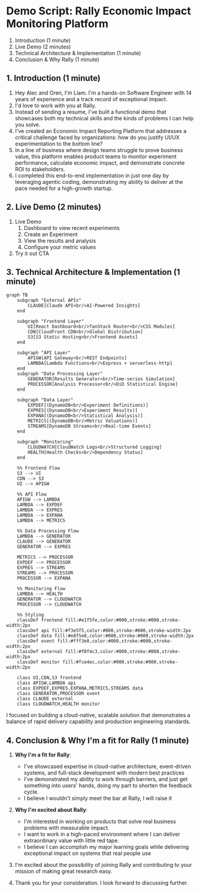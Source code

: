 # Demo Script: Rally Economic Impact Monitoring Platform

1. Introduction (1 minute)
2. Live Demo (2 minutes)
3. Technical Architecture & Implementation (1 minute)
4. Conclusion & Why Rally (1 minute)

## 1. Introduction (1 minute)
1. Hey Alec and Oren, I'm Liam. I'm a hands-on Software Engineer with 14 years of experience and a track record of exceptional impact.
2. I'd love to work with you at Rally.
3. Instead of sending a resume, I've built a functional demo that showcases both my technical skills and the kinds of problems I can help you solve.
4. I've created an Economic Impact Reporting Platform that addresses a critical challenge faced by organizations: how do you justify UI/UX experimentation to the bottom line?
5. In a line of business where design teams struggle to prove business value, this platform enables product teams to monitor experiment performance, calculate economic impact, and demonstrate concrete ROI to stakeholders.
6. I completed this end-to-end implementation in just one day by leveraging agentic coding, demonstrating my ability to deliver at the pace needed for a high-growth startup.

## 2. Live Demo (2 minutes)

1. Live Demo
   1. Dashboard to view recent experiments
   2. Create an Experiment
   3. View the results and analysis
   4. Configure your metric values
2. Try it out CTA

## 3. Technical Architecture & Implementation (1 minute)

```mermaid
graph TB
    subgraph "External APIs"
        CLAUDE[Claude API<br/>AI-Powered Insights]
    end
    
    subgraph "Frontend Layer"
        UI[React Dashboard<br/>TanStack Router<br/>CSS Modules]
        CDN[CloudFront CDN<br/>Global Distribution]
        S3[S3 Static Hosting<br/>Frontend Assets]
    end

    subgraph "API Layer"
        APIGW[API Gateway<br/>REST Endpoints]
        LAMBDA[Lambda Functions<br/>Express + serverless-http]
    end
    subgraph "Data Processing Layer"
        GENERATOR[Results Generator<br/>Time-series Simulation]
        PROCESSOR[Analysis Processor<br/>DiD Statistical Engine]
    end

    subgraph "Data Layer"
        EXPDEF[(DynamoDB<br/>Experiment Definitions)]
        EXPRES[(DynamoDB<br/>Experiment Results)]
        EXPANA[(DynamoDB<br/>Statistical Analysis)]
        METRICS[(DynamoDB<br/>Metric Valuations)]
        STREAMS[DynamoDB Streams<br/>Real-time Events]
    end

    subgraph "Monitoring"
        CLOUDWATCH[CloudWatch Logs<br/>Structured Logging]
        HEALTH[Health Checks<br/>Dependency Status]
    end

    %% Frontend Flow
    S3 --> UI
    CDN --> S3
    UI --> APIGW

    %% API Flow
    APIGW --> LAMBDA
    LAMBDA --> EXPDEF
    LAMBDA --> EXPRES
    LAMBDA --> EXPANA
    LAMBDA --> METRICS

    %% Data Processing Flow
    LAMBDA --> GENERATOR
    CLAUDE --> GENERATOR
    GENERATOR --> EXPRES
    
    METRICS --> PROCESSOR
    EXPDEF --> PROCESSOR
    EXPRES --> STREAMS
    STREAMS --> PROCESSOR
    PROCESSOR --> EXPANA

    %% Monitoring Flow
    LAMBDA --> HEALTH
    GENERATOR --> CLOUDWATCH
    PROCESSOR --> CLOUDWATCH

    %% Styling
    classDef frontend fill:#e1f5fe,color:#000,stroke:#000,stroke-width:2px
    classDef api fill:#f3e5f5,color:#000,stroke:#000,stroke-width:2px
    classDef data fill:#e8f5e8,color:#000,stroke:#000,stroke-width:2px
    classDef event fill:#fff3e0,color:#000,stroke:#000,stroke-width:2px
    classDef external fill:#f0f4c3,color:#000,stroke:#000,stroke-width:2px
    classDef monitor fill:#fce4ec,color:#000,stroke:#000,stroke-width:2px

    class UI,CDN,S3 frontend
    class APIGW,LAMBDA api
    class EXPDEF,EXPRES,EXPANA,METRICS,STREAMS data
    class GENERATOR,PROCESSOR event
    class CLAUDE external
    class CLOUDWATCH,HEALTH monitor
```

I focused on building a cloud-native, scalable solution that demonstrates a balance of rapid delivery capability and production engineering standards.

## 4. Conclusion & Why I'm a fit for Rally (1 minute)
1. **Why I'm a fit for Rally**:
   - I've showcased expertise in cloud-native architecture, event-driven systems, and full-stack development with modern best practices
   - I've demonstrated my ability to work through barriers, and just get something into users' hands, doing my part to shorten the feedback cycle.
   - I believe I wouldn't simply meet the bar at Rally, I will raise it

2. **Why I'm excited about Rally**:
   - I'm interested in working on products that solve real business problems with measurable impact.
   - I want to work in a high-paced environment where I can deliver extraordinary value with little red tape.
   - I believe I can accomplish my major learning goals while delivering exceptional impact on systems that real people use

3. I'm excited about the possibility of joining Rally and contributing to your mission of making great research easy.
4. Thank you for your consideration. I look forward to discussing further.